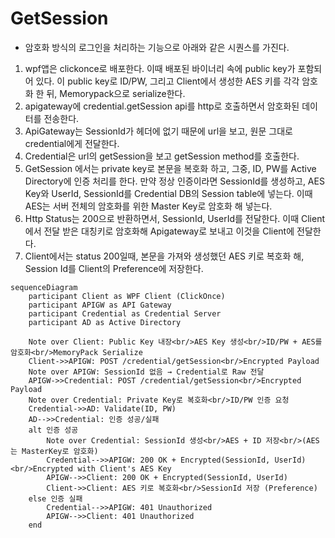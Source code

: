 # GetSession

- 암호화 방식의 로그인을 처리하는 기능으로 아래와 같은 시퀀스를 가진다.

1. wpf앱은 clickonce로 배포한다. 이때 배포된 바이너리 속에 public key가 포함되어 있다. 이 public key로 ID/PW, 그리고 Client에서 생성한 AES 키를 각각 암호화 한 뒤, Memorypack으로 serialize한다. 
2. apigateway에 credential.getSession api를 http로 호출하면서 암호화된 데이터를 전송한다. 
3. ApiGateway는 SessionId가 헤더에 없기 때문에 url을 보고, 원문 그대로 credential에게 전달한다.
4. Credential은 url의 getSession을 보고 getSession method를 호출한다. 
5. GetSession 에서는 private key로 본문을 복호화 하고, 그중, ID, PW를 Active Directory에 인증 처리를 한다. 만약 정상 인증이라면 SessionId를 생성하고, AES Key와 UserId, SessionId를 Credential DB의 Session table에 넣는다. 이때 AES는 서버 전체의 암호화를 위한 Master Key로 암호화 해 넣는다. 
6. Http Status는 200으로 반환하면서, SessionId, UserId를 전달한다. 이때 Client에서 전달 받은 대칭키로 암호화해 Apigateway로 보내고 이것을 Client에 전달한다. 
7. Client에서는 status 200일때, 본문을 가져와 생성했던 AES 키로 복호화 해, Session Id를 Client의 Preference에 저장한다.

```mermaid
sequenceDiagram
    participant Client as WPF Client (ClickOnce)
    participant APIGW as API Gateway
    participant Credential as Credential Server
    participant AD as Active Directory

    Note over Client: Public Key 내장<br/>AES Key 생성<br/>ID/PW + AES를 암호화<br/>MemoryPack Serialize
    Client->>APIGW: POST /credential/getSession<br/>Encrypted Payload
    Note over APIGW: SessionId 없음 → Credential로 Raw 전달
    APIGW->>Credential: POST /credential/getSession<br/>Encrypted Payload
    Note over Credential: Private Key로 복호화<br/>ID/PW 인증 요청
    Credential->>AD: Validate(ID, PW)
    AD-->>Credential: 인증 성공/실패
    alt 인증 성공
        Note over Credential: SessionId 생성<br/>AES + ID 저장<br/>(AES는 MasterKey로 암호화)
        Credential-->>APIGW: 200 OK + Encrypted(SessionId, UserId)<br/>Encrypted with Client's AES Key
        APIGW-->>Client: 200 OK + Encrypted(SessionId, UserId)
        Client->>Client: AES 키로 복호화<br/>SessionId 저장 (Preference)
    else 인증 실패
        Credential-->>APIGW: 401 Unauthorized
        APIGW-->>Client: 401 Unauthorized
    end


```
